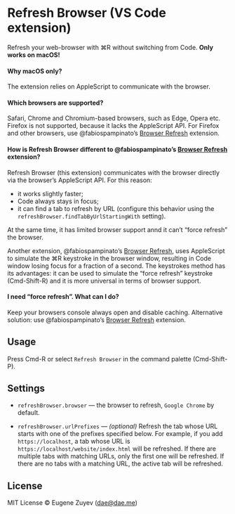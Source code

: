 # Refresh Browser (VS Code extension)

Refresh your web-browser with ⌘R without switching from Code. **Only works on macOS!**

#### Why macOS only?

The extension relies on AppleScript to communicate with the browser.

#### Which browsers are supported?

Safari, Chrome and Chromium-based browsers, such as Edge, Opera etc. Firefox is not supported, because it lacks the AppleScript API. For Firefox and other browsers, use @fabiospampinatoʼs [Browser Refresh](https://marketplace.visualstudio.com/items?itemName=fabiospampinato.vscode-browser-refresh) extension.

#### How is Refresh Browser different to @fabiospampinatoʼs [Browser Refresh](https://marketplace.visualstudio.com/items?itemName=fabiospampinato.vscode-browser-refresh) extension?

Refresh Browser (this extension) communicates with the browser directly via the browserʼs AppleScript API. For this reason:

- it works slightly faster;
- Code always stays in focus;
- it can find a tab to refresh by URL (configure this behavior using the `refreshBrowser.findTabByUrlStartingWith` setting).

At the same time, it has limited browser support annd it canʼt “force refresh” the browser.

Another extension, @fabiospampinatoʼs [Browser Refresh](https://marketplace.visualstudio.com/items?itemName=fabiospampinato.vscode-browser-refresh), uses AppleScript to simulate the ⌘R keystroke in the browser window, resulting in Code window losing focus for a fraction of a second. The keystrokes method has its advantages: it can be used to simulate the “force refresh” keystroke (Cmd-Shift-R) and it is more universal in terms of browser support.

#### I need “force refresh”. What can I do?
Keep your browsers console always open and disable caching. Alternative solution: use @fabiospampinatoʼs [Browser Refresh](https://marketplace.visualstudio.com/items?itemName=fabiospampinato.vscode-browser-refresh) extension.

## Usage

Press Cmd-R or select `Refresh Browser` in the command palette (Cmd-Shift-P).

## Settings

- `refreshBrowser.browser` — the browser to refresh, `Google Chrome` by default.

- `refreshBrowser.urlPrefixes` — *(optional)* Refresh the tab whose URL starts with one of the prefixes specified below. For example, if you add `https://localhost`, a tab whose URL is `https://localhost/website/index.html` will be refreshed. If there are multiple tabs with matching URLs, only the first one will be refreshed. If there are no tabs with a matching URL, the active tab will be refreshed.

## License

MIT License © Eugene Zuyev (dae@dae.me)
